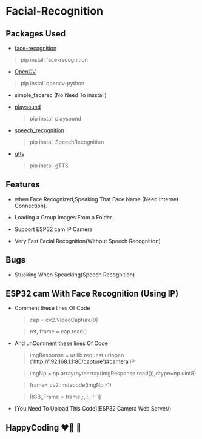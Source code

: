 # Facial-Recognition

## Packages Used

- [face-recognition](https://pypi.org/project/face-recognition/)

> pip install face-recognition

- [OpenCV](https://pypi.org/project/opencv-python/)

> pip install opencv-python

- simple_facerec (No Need To insstall)

- [playsound](https://pypi.org/project/playsound/)

  > pip install playsound

- [speech_recognition](https://pypi.org/project/SpeechRecognition/)

  > pip install SpeechRecognition

- [gtts](https://pypi.org/project/gTTS/)

  > pip install gTTS

## Features

- when Face Recognized,Speaking That Face Name (Need Internet Connection).

- Loading a Group images From a Folder.

- Support ESP32 cam IP Camera

- Very Fast Facial Recognition(Without Speech Recognition)

## Bugs

- Stucking When Speacking(Speech Recognition)

## ESP32 cam With Face Recognition (Using IP)

- Comment these lines Of Code

  >cap = cv2.VideoCapture(0)

  >ret, frame = cap.read()

- And unComment these lines Of Code

  >  imgResponse = urllib.request.urlopen ('http://192.168.1.1:80/capture')#camera IP

  >  imgNp = np.array(bytearray(imgResponse.read()),dtype=np.uint8)

  >  frame= cv2.imdecode(imgNp,-1)

  >  RGB_Frame = frame[:, :, ::-1]

- [You Need To Upload This Code](ESP32 Camera Web Server/)


## HappyCoding :heart_on_fire: :speak_no_evil:


